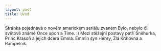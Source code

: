 ```yaml
---
layout: post
title: Úvod
---
```


Stránka pojednává o novém americkém seriálu zvaném Bylo, nebylo či světově známé Once upon a Time. :)
Mezi stěžejní postavy patří Sněhurka, Princ Krasoň a jejich dcera Emma. Emmin syn Henry, Zlá Královna a Rampelník.
